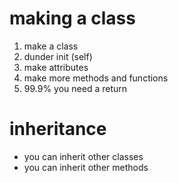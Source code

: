 # making a class

1. make a class
2. dunder init (self)
3. make attributes
4. make more methods and functions
5. 99.9% you need a return


# inheritance 
- you can inherit other classes
- you can inherit other methods

